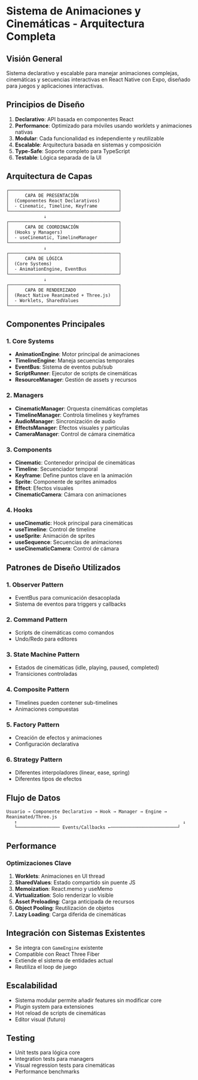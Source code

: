 # Sistema de Animaciones y Cinemáticas - Arquitectura Completa

## Visión General

Sistema declarativo y escalable para manejar animaciones complejas, cinemáticas y secuencias interactivas en React Native con Expo, diseñado para juegos y aplicaciones interactivas.

## Principios de Diseño

1. **Declarativo**: API basada en componentes React
2. **Performance**: Optimizado para móviles usando worklets y animaciones nativas
3. **Modular**: Cada funcionalidad es independiente y reutilizable
4. **Escalable**: Arquitectura basada en sistemas y composición
5. **Type-Safe**: Soporte completo para TypeScript
6. **Testable**: Lógica separada de la UI

## Arquitectura de Capas

```
┌─────────────────────────────────────────┐
│      CAPA DE PRESENTACIÓN               │
│  (Componentes React Declarativos)       │
│  - Cinematic, Timeline, Keyframe        │
└─────────────────────────────────────────┘
              ↓
┌─────────────────────────────────────────┐
│      CAPA DE COORDINACIÓN               │
│  (Hooks y Managers)                     │
│  - useCinematic, TimelineManager        │
└─────────────────────────────────────────┘
              ↓
┌─────────────────────────────────────────┐
│      CAPA DE LÓGICA                     │
│  (Core Systems)                         │
│  - AnimationEngine, EventBus            │
└─────────────────────────────────────────┘
              ↓
┌─────────────────────────────────────────┐
│      CAPA DE RENDERIZADO                │
│  (React Native Reanimated + Three.js)   │
│  - Worklets, SharedValues               │
└─────────────────────────────────────────┘
```

## Componentes Principales

### 1. Core Systems

- **AnimationEngine**: Motor principal de animaciones
- **TimelineEngine**: Maneja secuencias temporales
- **EventBus**: Sistema de eventos pub/sub
- **ScriptRunner**: Ejecutor de scripts de cinemáticas
- **ResourceManager**: Gestión de assets y recursos

### 2. Managers

- **CinematicManager**: Orquesta cinemáticas completas
- **TimelineManager**: Controla timelines y keyframes
- **AudioManager**: Sincronización de audio
- **EffectsManager**: Efectos visuales y partículas
- **CameraManager**: Control de cámara cinemática

### 3. Components

- **Cinematic**: Contenedor principal de cinemáticas
- **Timeline**: Secuenciador temporal
- **Keyframe**: Define puntos clave en la animación
- **Sprite**: Componente de sprites animados
- **Effect**: Efectos visuales
- **CinematicCamera**: Cámara con animaciones

### 4. Hooks

- **useCinematic**: Hook principal para cinemáticas
- **useTimeline**: Control de timeline
- **useSprite**: Animación de sprites
- **useSequence**: Secuencias de animaciones
- **useCinematicCamera**: Control de cámara

## Patrones de Diseño Utilizados

### 1. Observer Pattern
- EventBus para comunicación desacoplada
- Sistema de eventos para triggers y callbacks

### 2. Command Pattern
- Scripts de cinemáticas como comandos
- Undo/Redo para editores

### 3. State Machine Pattern
- Estados de cinemáticas (idle, playing, paused, completed)
- Transiciones controladas

### 4. Composite Pattern
- Timelines pueden contener sub-timelines
- Animaciones compuestas

### 5. Factory Pattern
- Creación de efectos y animaciones
- Configuración declarativa

### 6. Strategy Pattern
- Diferentes interpoladores (linear, ease, spring)
- Diferentes tipos de efectos

## Flujo de Datos

```
Usuario → Componente Declarativo → Hook → Manager → Engine → Reanimated/Three.js
   ↑                                                              ↓
   └──────────────── Events/Callbacks ←─────────────────────────┘
```

## Performance

### Optimizaciones Clave

1. **Worklets**: Animaciones en UI thread
2. **SharedValues**: Estado compartido sin puente JS
3. **Memoization**: React.memo y useMemo
4. **Virtualization**: Solo renderizar lo visible
5. **Asset Preloading**: Carga anticipada de recursos
6. **Object Pooling**: Reutilización de objetos
7. **Lazy Loading**: Carga diferida de cinemáticas

## Integración con Sistemas Existentes

- Se integra con `GameEngine` existente
- Compatible con React Three Fiber
- Extiende el sistema de entidades actual
- Reutiliza el loop de juego

## Escalabilidad

- Sistema modular permite añadir features sin modificar core
- Plugin system para extensiones
- Hot reload de scripts de cinemáticas
- Editor visual (futuro)

## Testing

- Unit tests para lógica core
- Integration tests para managers
- Visual regression tests para cinemáticas
- Performance benchmarks

